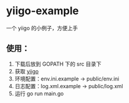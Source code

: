 # yiigo-example
一个 yiigo 的小例子，方便上手

## 使用：
1. 下载后放到 GOPATH 下的 src 目录下
2. 获取 [yiigo](https://github.com/IIInsomnia/yiigo)
3. 环境配置：env.ini.example -> public/env.ini
4. 日志配置：log.xml.example -> public/log.xml
5. 运行 go run main.go